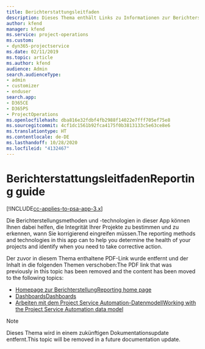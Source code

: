 ```yaml
---
title: Berichterstattungsleitfaden
description: Dieses Thema enthält Links zu Informationen zur Berichterstellung.
author: kfend
manager: kfend
ms.service: project-operations
ms.custom:
- dyn365-projectservice
ms.date: 02/11/2019
ms.topic: article
ms.author: kfend
audience: Admin
search.audienceType:
- admin
- customizer
- enduser
search.app:
- D365CE
- D365PS
- ProjectOperations
ms.openlocfilehash: dba816e32fdbf4fb2988f14022e7fff705ef75e8
ms.sourcegitcommit: 4cf1dc1561b92fca4175f0b3813133c5e63ce8e6
ms.translationtype: HT
ms.contentlocale: de-DE
ms.lasthandoff: 10/28/2020
ms.locfileid: "4132467"
---
```

# <a name="reporting-guide"></a><span data-ttu-id="9ac4c-103">Berichterstattungsleitfaden</span><span class="sxs-lookup"><span data-stu-id="9ac4c-103">Reporting guide</span></span>

[!INCLUDE[cc-applies-to-psa-app-3.x](../../includes/cc-applies-to-psa-app-3x.md)]

<span data-ttu-id="9ac4c-104">Die Berichterstellungsmethoden und -technologien in dieser App können Ihnen dabei helfen, die Integrität Ihrer Projekte zu bestimmen und zu erkennen, wann Sie korrigierend eingreifen müssen.</span><span class="sxs-lookup"><span data-stu-id="9ac4c-104">The reporting methods and technologies in this app can to help you determine the health of your projects and identify when you need to take corrective action.</span></span> 

<span data-ttu-id="9ac4c-105">Der zuvor in diesem Thema enthaltene PDF-Link wurde entfernt und der Inhalt in die folgenden Themen verschoben:</span><span class="sxs-lookup"><span data-stu-id="9ac4c-105">The PDF link that was previously in this topic has been removed and the content has been moved to the following topics:</span></span>

- [<span data-ttu-id="9ac4c-106">Homepage zur Berichterstellung</span><span class="sxs-lookup"><span data-stu-id="9ac4c-106">Reporting home page</span></span>](../reports-reporting-dynamics-365-project-service.md)
- [<span data-ttu-id="9ac4c-107">Dashboards</span><span class="sxs-lookup"><span data-stu-id="9ac4c-107">Dashboards</span></span>](../reports-dashboards.md)
- [<span data-ttu-id="9ac4c-108">Arbeiten mit dem Project Service Automation-Datenmodell</span><span class="sxs-lookup"><span data-stu-id="9ac4c-108">Working with the Project Service Automation data model</span></span>](../reports-working-project-service-data-model.md)

> [!NOTE]
> <span data-ttu-id="9ac4c-109">Dieses Thema wird in einem zukünftigen Dokumentationsupdate entfernt.</span><span class="sxs-lookup"><span data-stu-id="9ac4c-109">This topic will be removed in a future documentation update.</span></span> 
